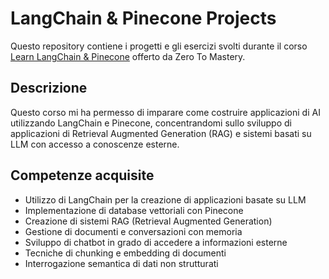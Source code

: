 # LangChain & Pinecone Projects

Questo repository contiene i progetti e gli esercizi svolti durante il corso [Learn LangChain & Pinecone](https://zerotomastery.io/courses/learn-langchain-pinecone/) offerto da Zero To Mastery.

## Descrizione

Questo corso mi ha permesso di imparare come costruire applicazioni di AI utilizzando LangChain e Pinecone, concentrandomi sullo sviluppo di applicazioni di Retrieval Augmented Generation (RAG) e sistemi basati su LLM con accesso a conoscenze esterne.

## Competenze acquisite

- Utilizzo di LangChain per la creazione di applicazioni basate su LLM
- Implementazione di database vettoriali con Pinecone
- Creazione di sistemi RAG (Retrieval Augmented Generation)
- Gestione di documenti e conversazioni con memoria
- Sviluppo di chatbot in grado di accedere a informazioni esterne
- Tecniche di chunking e embedding di documenti
- Interrogazione semantica di dati non strutturati
